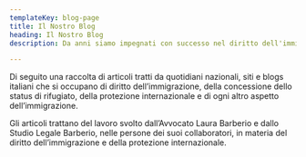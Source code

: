 ```yaml
---
templateKey: blog-page
title: Il Nostro Blog
heading: Il Nostro Blog
description: Da anni siamo impegnati con successo nel diritto dell'immigrazione, diritto di asilo e della protezione internazionale. Riportiamo alcuni articoli sulla materia o su casi da noi personalmente seguiti.

---
```

Di seguito una raccolta di articoli tratti da quotidiani nazionali, siti e blogs italiani che si occupano di diritto dell’immigrazione, della concessione dello status di rifugiato, della protezione internazionale e di ogni altro aspetto dell’immigrazione.

Gli articoli trattano del lavoro svolto dall’Avvocato Laura Barberio e dallo Studio Legale Barberio, nelle persone dei suoi collaboratori, in materia del diritto dell’immigrazione e della protezione internazionale.